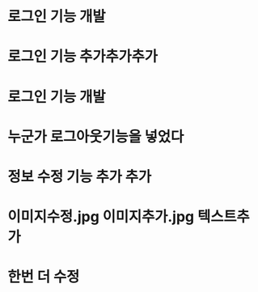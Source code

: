 
# 로그인 기능 개발
# 로그인 기능 추가추가추가

# 로그인 기능 개발
# 누군가 로그아웃기능을 넣었다

# 정보 수정 기능 추가 추가

# 이미지수정.jpg 이미지추가.jpg 텍스트추가

# 한번 더 수정

